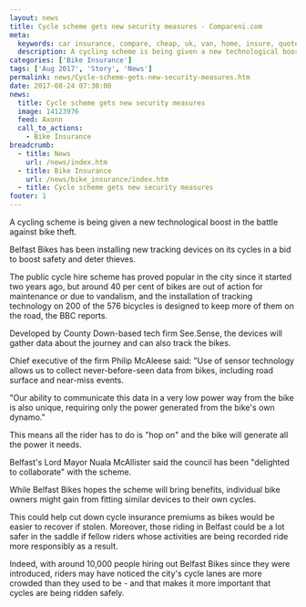 ```yaml
---
layout: news
title: Cycle scheme gets new security measures - Compareni.com
meta:
  keywords: car insurance, compare, cheap, uk, van, home, insure, quotes, online, comparison, bike, loans, life
  description: A cycling scheme is being given a new technological boost in the battle against bike theft
categories: ['Bike Insurance']
tags: ['Aug 2017', 'Story', 'News']
permalink: news/Cycle-scheme-gets-new-security-measures.htm
date: 2017-08-24 07:30:00
news:
  title: Cycle scheme gets new security measures
  image: 14123976
  feed: Axonn
  call_to_actions:
    - Bike Insurance
breadcrumb:
  - title: News
    url: /news/index.htm
  - title: Bike Insurance
    url: /news/bike_insurance/index.htm
  - title: Cycle scheme gets new security measures
footer: 1
---
```


A cycling scheme is being given a new technological boost in the battle against bike theft.

Belfast Bikes has been installing new tracking devices on its cycles in a bid to boost safety and deter thieves.&nbsp;

The public cycle hire scheme has proved popular in the city since it started two years ago, but around 40 per cent of bikes are out of action for maintenance or due to vandalism, and the installation of tracking technology on 200 of the 576 bicycles is designed to keep more of them on the road, the BBC reports.

Developed by County Down-based tech firm See.Sense, the devices will gather data about the journey and can also track the bikes.&nbsp;

Chief executive of the firm Philip McAleese said: &quot;Use of sensor technology allows us to collect never-before-seen data from bikes, including road surface and near-miss events.

&quot;Our ability to communicate this data in a very low power way from the bike is also unique, requiring only the power generated from the bike&#39;s own dynamo.&quot;

This means all the rider has to do is &quot;hop on&quot; and the bike will generate all the power it needs.

Belfast&#39;s Lord Mayor Nuala McAllister said the council has been &quot;delighted to collaborate&quot; with the scheme.&nbsp;

While Belfast Bikes hopes the scheme will bring benefits, individual bike owners might gain from fitting similar devices to their own cycles.&nbsp;

This could help cut down cycle insurance premiums as bikes would be easier to recover if stolen. Moreover, those riding in Belfast could be a lot safer in the saddle if fellow riders whose activities are being recorded ride more responsibly as a result.&nbsp;

Indeed, with around 10,000 people hiring out Belfast Bikes since they were introduced, riders may have noticed the city&#39;s cycle lanes are more crowded than they used to be - and that makes it more important that cycles are being ridden safely.
